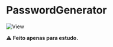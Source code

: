 # PasswordGenerator

![View](https://user-images.githubusercontent.com/86397652/172073607-016528dc-97f3-4be9-98af-03238062b8da.png)

⚠
**Feito apenas para estudo.**
